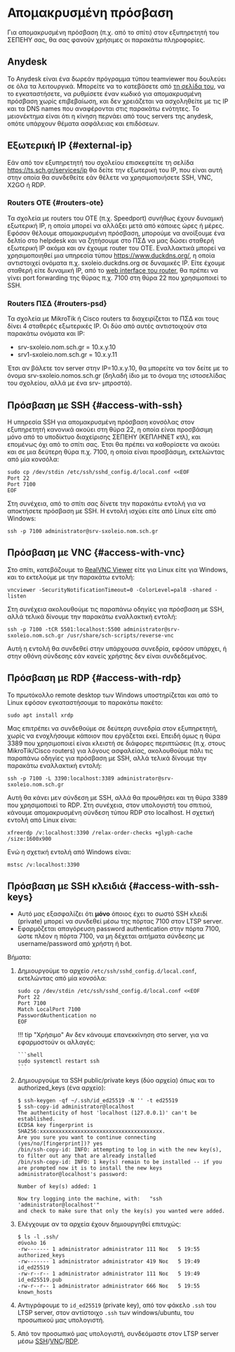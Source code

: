 # Απομακρυσμένη πρόσβαση

Για απομακρυσμένη πρόσβαση (π.χ. από το σπίτι) στον εξυπηρετητή του ΣΕΠΕΗΥ σας,
θα σας φανούν χρήσιμες οι παρακάτω πληροφορίες.

## Anydesk

Το Anydesk είναι ένα δωρεάν πρόγραμμα τύπου teamviewer που δουλεύει σε όλα τα
λειτουργικά. Μπορείτε να το κατεβάσετε από [τη σελίδα
του](https://anydesk.com/el), να το εγκαταστήσετε, να ρυθμίσετε έναν κωδικό για
απομακρυσμένη πρόσβαση χωρίς επιβεβαίωση, και δεν χρειάζεται να ασχοληθείτε με
τις IP και τα DNS names που αναφέρονται στις παρακάτω ενότητες. Το μειονέκτημα
είναι ότι η κίνηση περνάει από τους servers της anydesk, οπότε υπάρχουν θέματα
ασφάλειας και επιδόσεων.

## Εξωτερική IP {#external-ip}

Εάν από τον εξυπηρετητή του σχολείου επισκεφτείτε τη σελίδα
<https://ts.sch.gr/services/ip> θα δείτε την εξωτερική του IP, που είναι αυτή
στην οποία θα συνδεθείτε εάν θέλετε να χρησιμοποιήσετε SSH, VNC, X2GO ή RDP.

### Routers OTE {#routers-ote}

Τα σχολεία με routers του OTE (π.χ. Speedport) συνήθως έχουν δυναμική εξωτερική
IP, η οποία μπορεί να αλλάξει μετά από κάποιες ώρες ή μέρες. Εφόσον θέλουμε
απομακρυσμένη πρόσβαση, μπορούμε να ανοίξουμε ένα δελτίο στο helpdesk και να
ζητήσουμε στο ΠΣΔ να μας δώσει σταθερή εξωτερική IP ακόμα και αν έχουμε router
του ΟΤΕ. Εναλλακτικά μπορεί να χρησιμοποιηθεί μια υπηρεσία τύπου
<https://www.duckdns.org/>, η οποία αντιστοιχεί ονόματα π.χ.
sxoleio.duckdns.org σε δυναμικές IP. Είτε έχουμε σταθερή είτε δυναμική IP, από
το [web interface του router](http://192.168.1.1), θα πρέπει να γίνει port
forwarding της θύρας π.χ. 7100 στη θύρα 22 που χρησιμοποιεί το SSH.

### Routers ΠΣΔ {#routers-psd}

Τα σχολεία με MikroTik ή Cisco routers τα διαχειρίζεται το ΠΣΔ και τους δίνει 4
σταθερές εξωτερικές IP. Οι δύο από αυτές αντιστοιχούν στα παρακάτω ονόματα και
IP:

- srv-sxoleio.nom.sch.gr = 10.x.y.10
- srv1-sxoleio.nom.sch.gr = 10.x.y.11

Έτσι αν βάλετε τον server στην IP=10.x.y.10, θα μπορείτε να τον δείτε με το
όνομα srv-sxoleio.nomos.sch.gr (δηλαδή ίδιο με το όνομα της ιστοσελίδας του
σχολείου, αλλά με ένα srv- μπροστά).

## Πρόσβαση με SSH {#access-with-ssh}

Η υπηρεσία SSH για απομακρυσμένη πρόσβαση κονσόλας στον εξυπηρετητή κανονικά
ακούει στη θύρα 22, η οποία είναι προσβάσιμη μόνο από το υποδίκτυο διαχείρισης
ΣΕΠΕΗΥ (ΚΕΠΛΗΝΕΤ κτλ), και επομένως όχι από το σπίτι σας. Έτσι θα πρέπει να
καθορίσετε να ακούει και σε μια δεύτερη θύρα π.χ. 7100, η οποία είναι
προσβάσιμη, εκτελώντας από μία κονσόλα:

```shell
sudo cp /dev/stdin /etc/ssh/sshd_config.d/local.conf <<EOF
Port 22
Port 7100
EOF
```

Στη συνέχεια, από το σπίτι σας δίνετε την παρακάτω εντολή για να αποκτήσετε
πρόσβαση με SSH. Η εντολή ισχύει είτε από Linux είτε από Windows:

```shell
ssh -p 7100 administrator@srv-sxoleio.nom.sch.gr
```

## Πρόσβαση με VNC {#access-with-vnc}

Στο σπίτι, κατεβάζουμε το [RealVNC
Viewer](https://www.realvnc.com/en/connect/download/viewer/) είτε για Linux
είτε για Windows, και το εκτελούμε με την παρακάτω εντολή:

```shell
vncviewer -SecurityNotificationTimeout=0 -ColorLevel=pal8 -shared -listen
```

Στη συνέχεια ακολουθούμε τις παραπάνω οδηγίες για πρόσβαση με SSH, αλλά τελικά
δίνουμε την παρακάτω εναλλακτική εντολή:

```shell
ssh -p 7100 -tCR 5501:localhost:5500 administrator@srv-sxoleio.nom.sch.gr /usr/share/sch-scripts/reverse-vnc
```

Αυτή η εντολή θα συνδεθεί στην υπάρχουσα συνεδρία, εφόσον υπάρχει, ή στην οθόνη
σύνδεσης εάν κανείς χρήστης δεν είναι συνδεδεμένος.

## Πρόσβαση με RDP {#access-with-rdp}

Το πρωτόκολλο remote desktop των Windows υποστηρίζεται και από το Linux εφόσον
εγκαταστήσουμε το παρακάτω πακέτο:

```shell
sudo apt install xrdp
```

Μας επιτρέπει να συνδεθούμε σε δεύτερη συνεδρία στον εξυπηρετητή, χωρίς να
ενοχλήσουμε κάποιον που εργάζεται εκεί. Επειδή όμως η θύρα 3389 που
χρησιμοποιεί είναι κλειστή σε διάφορες περιπτώσεις (π.χ. στους MikroTik/Cisco
routers) για λόγους ασφαλείας, ακολουθούμε πάλι τις παραπάνω οδηγίες για
πρόσβαση με SSH, αλλά τελικά δίνουμε την παρακάτω εναλλακτική εντολή:

```shell
ssh -p 7100 -L 3390:localhost:3389 administrator@srv-sxoleio.nom.sch.gr
```

Αυτή θα κάνει μεν σύνδεση με SSH, αλλά θα προωθήσει και τη θύρα 3389 που
χρησιμοποιεί το RDP. Στη συνέχεια, στον υπολογιστή του σπιτιού, κάνουμε
απομακρυσμένη σύνδεση τύπου RDP στο localhost. Η σχετική εντολή από Linux
είναι:

```shell
xfreerdp /v:localhost:3390 /relax-order-checks +glyph-cache /size:1600x900
```

Ενώ η σχετική εντολή από Windows είναι:

```shell
mstsc /v:localhost:3390
```

## Πρόσβαση με SSH κλειδιά {#access-with-ssh-keys}

-   Αυτό μας εξασφαλίζει ότι **μόνο** όποιος έχει το σωστό SSH κλειδί (private)
    μπορεί να συνδεθεί μέσω της πόρτας 7100 στον LTSP server.
-   Εφαρμόζεται απαγόρευση password authentication στην πόρτα 7100, ώστε πλέον
    η πόρτα 7100, να μη δέχεται αιτήματα σύνδεσης με username/password από
    χρήστη ή bot.

Βήματα:

1.  Δημιουργούμε το αρχείο `/etc/ssh/sshd_config.d/local.conf`, εκτελώντας από
    μία κονσόλα:

    ```shell
    sudo cp /dev/stdin /etc/ssh/sshd_config.d/local.conf <<EOF
    Port 22
    Port 7100
    Match LocalPort 7100
    PasswordAuthentication no
    EOF
    ```

    !!! tip "Χρήσιμο"
        Αν δεν κάνουμε επανεκκίνηση στο server, για να εφαρμοστούν οι αλλαγές:

        ```shell
        sudo systemctl restart ssh
        ```

2.  Δημιουργούμε τα SSH public/private keys (δύο αρχεία) όπως και το
    authorized_keys (ένα αρχείο):

    ```shell-session
    $ ssh-keygen -qf ~/.ssh/id_ed25519 -N '' -t ed25519
    $ ssh-copy-id administrator@localhost
    The authenticity of host 'localhost (127.0.0.1)' can't be established.
    ECDSA key fingerprint is SHA256:xxxxxxxxxxxxxxxxxxxxxxxxxxxxxxxxxxxxxxx.
    Are you sure you want to continue connecting (yes/no/[fingerprint])? yes
    /bin/ssh-copy-id: INFO: attempting to log in with the new key(s), to filter out any that are already installed
    /bin/ssh-copy-id: INFO: 1 key(s) remain to be installed -- if you are prompted now it is to install the new keys
    administrator@localhost's password:

    Number of key(s) added: 1

    Now try logging into the machine, with:   "ssh 'administrator@localhost'"
    and check to make sure that only the key(s) you wanted were added.
    ```

3.  Ελέγχουμε αν τα αρχεία έχουν δημιουργηθεί επιτυχώς:

    ```shell-session
    $ ls -l .ssh/
    σύνολο 16
    -rw------- 1 administrator administrator 111 Νοε   5 19:55 authorized_keys
    -rw------- 1 administrator administrator 419 Νοε   5 19:49 id_ed25519
    -rw-r--r-- 1 administrator administrator 111 Νοε   5 19:49 id_ed25519.pub
    -rw-r--r-- 1 administrator administrator 666 Νοε   5 19:55 known_hosts
    ```

4.  Αντιγράφουμε το `id_ed25519` (private key), από τον φάκελο `.ssh` του LTSP
    server, στον αντίστοιχο `.ssh` των windows/ubuntu, του προσωπικού μας
    υπολογιστή.

5.  Από τον προσωπικό μας υπολογιστή, συνδεόμαστε στον LTSP server μέσω
    [SSH](#access-with-ssh)/[VNC](#access-with-vnc)/[RDP](#access-with-rdp).
